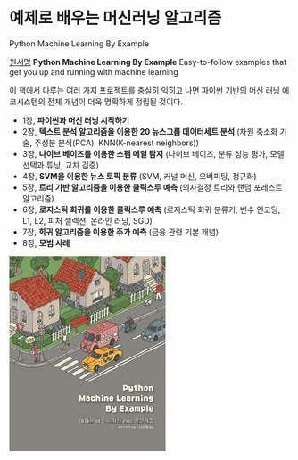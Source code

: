 # 예제로 배우는 머신러닝 알고리즘
Python Machine Learning By Example

[원서명](https://www.amazon.com/Python-Machine-Learning-Example-learning/dp/1783553111)
**Python Machine Learning By Example**
Easy-to-follow examples that get you up and running with machine learning

이 책에서 다루는 여러 가지 프로젝트를 충실히 익히고 나면 파이썬 기반의 머신 러닝 에코시스템의 전체 개념이 더욱 명확하게 정립될 것이다.

- 1장, **파이썬과 머신 러닝 시작하기**
- 2장, **텍스트 분석 알고리즘을 이용한 20 뉴스그룹 데이터세트 분석** (차원 축소화 기술, 주성분 분석(PCA), KNN(K-nearest neighbors))
- 3장, **나이브 베이즈를 이용한 스팸 메일 탐지** (나이브 베이즈, 분류 성능 평가, 모델 선택과 튜닝, 교차 검증)
- 4장, **SVM을 이용한 뉴스 토픽 분류** (SVM, 커널 머신, 오버피팅, 정규화)
- 5장, **트리 기반 알고리즘을 이용한 클릭스루 예측** (의사결정 트리와 랜덤 포레스트 알고리즘)
- 6장, **로지스틱 회귀를 이용한 클릭스루 예측** (로지스틱 회귀 분류기, 변수 인코딩, L1, L2, 피처 셀렉션, 온라인 러닝, SGD)
- 7장, **회귀 알고리즘을 이용한 주가 예측** (금융 관련 기본 개념)
- 8장, **모범 사례**

<img src="data/cover.jpg"><br/>



